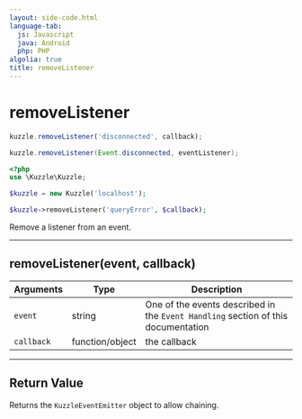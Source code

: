 ```yaml
---
layout: side-code.html
language-tab:
  js: Javascript
  java: Android
  php: PHP
algolia: true
title: removeListener
---
```


# removeListener

```js
kuzzle.removeListener('disconnected', callback);
```

```java
kuzzle.removeListener(Event.disconnected, eventListener);
```

```php
<?php
use \Kuzzle\Kuzzle;

$kuzzle = new Kuzzle('localhost');

$kuzzle->removeListener('queryError', $callback);
```

Remove a listener from an event.

---

## removeListener(event, callback)

| Arguments | Type | Description |
|---------------|---------|----------------------------------------|
| ``event`` | string | One of the events described in the ``Event Handling`` section of this documentation |
| ``callback`` | function/object | the callback |

---

## Return Value

Returns the `KuzzleEventEmitter` object to allow chaining.
